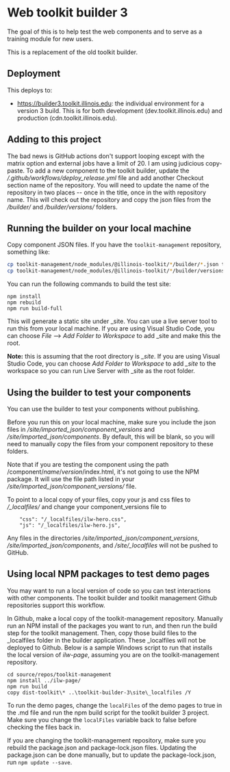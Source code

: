 # Web toolkit builder 3

The goal of this is to help test the web components and to serve as a training module for new users. 

This is a replacement of the old toolkit builder.

## Deployment

This deploys to:
* https://builder3.toolkit.illinois.edu: the individual environment for a version 3 build. This is for both development (dev.toolkit.illinois.edu) and production (cdn.toolkit.illinois.edu).

## Adding to this project

The bad news is GitHub actions don't support looping except with the matrix option and external jobs have a limit of 20. I am using judicious copy-paste. To add a new component to the toolkit builder, update the */.github/workflows/deploy_release.yml* file and add another Checkout section  name of the repository. You will need to update the name of the repository in two places -- once in the title, once in the with repository name. This will check out the repository and copy the json files from the */builder/* and */builder/versions/* folders.

## Running the builder on your local machine

Copy component JSON files. If you have the `toolkit-management` repository, something like:

```bash
cp toolkit-management/node_modules/@illinois-toolkit/*/builder/*.json toolkit-builder-3/site/imported_json/components/.
cp toolkit-management/node_modules/@illinois-toolkit/*/builder/versions/*.json toolkit-builder-3/site/imported_json/component_versions/.
```

You can run the following commands to build the test site:

````
npm install
npm rebuild
npm run build-full
````

This will generate a static site under _site. You can use a live server tool to run this from your local machine. If you are using Visual Studio Code, you can choose *File* --> *Add Folder to Workspace* to add _site and make this the root. 

**Note:** this is assuming that the root directory is *_site*. If you are using Visual Studio Code, you can choose *Add Folder to Workspace* to add *_site* to the workspace so you can run Live Server with _site as the root folder. 

## Using the builder to test your components

You can use the builder to test your components without publishing. 

Before you run this on your local machine, make sure you include the json files in */site/imported_json/component_versions* and */site/imported_json/components*. By default, this will be blank, so you will need to manually copy the files from your component repository to these folders. 

Note that if you are testing the component using the path /component/*name*/*version*/index.html, it's not going to use the NPM package. It will use the file path listed in your */site/imported_json/component_versions/* file. 

To point to a local copy of your files, copy your js and css files to */_localfiles/* and change your component_versions file to

```
    "css": "/_localfiles/ilw-hero.css",
    "js": "/_localfiles/ilw-hero.js",
```

Any files in the directories */site/imported_json/component_versions*, */site/imported_json/components*, and */site/_localfiles* will not be pushed to GitHub. 

## Using local NPM packages to test demo pages

You may want to run a local version of code so you can test interactions with other components. The toolkit builder and toolkit management Github repositories support this workflow. 

In Github, make a local copy of the toolkit-management repository. Manually run an NPM install of the packages you want to run, and then run the build step for the toolkit management. Then, copy those build files to the _localfiles folder in the builder application. These _localfiles will not be deployed to Github. Below is a sample Windows script to run that installs the local version of *ilw-page*, assuming you are on the toolkit-management repository. 

```
cd source/repos/toolkit-management
npm install ../ilw-page/
npm run build
copy dist-toolkit\* ..\toolkit-builder-3\site\_localfiles /Y
```

To run the demo pages, change the `localFiles` of the demo pages to true in the .md file and run the npm build script for the toolkit builder 3 project. Make sure you change the `localFiles` variable back to false before checking the files back in. 

If you are changing the toolkit-management repository, make sure you rebuild the package.json and package-lock.json files. Updating the package.json can be done manually, but to update the package-lock.json, run `npm update --save`.
